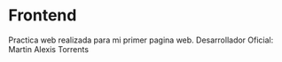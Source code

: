 # Frontend
Practica web realizada para mi primer pagina web.
Desarrollador Oficial: Martin Alexis Torrents

